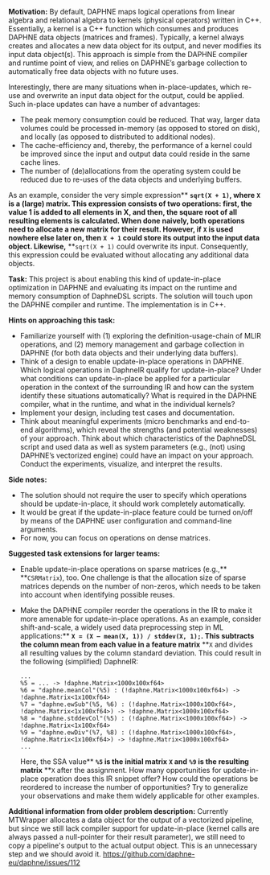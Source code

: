 **Motivation:** By default, DAPHNE maps logical operations from linear algebra and relational algebra to kernels (physical operators) written in C++. Essentially, a kernel is a C++ function which consumes and produces DAPHNE data objects (matrices and frames). Typically, a kernel always creates and allocates a new data object for its output, and never modifies its input data object(s). This approach is simple from the DAPHNE compiler and runtime point of view, and relies on DAPHNE’s garbage collection to automatically free data objects with no future uses.

Interestingly, there are many situations when in-place-updates, which re-use and overwrite an input data object for the output, could be applied. Such in-place updates can have a number of advantages:

* The peak memory consumption could be reduced. That way, larger data volumes could be processed in-memory (as opposed to stored on disk), and locally (as opposed to distributed to additional nodes).
* The cache-efficiency and, thereby, the performance of a kernel could be improved since the input and output data could reside in the same cache lines.
* The number of (de)allocations from the operating system could be reduced due to re-uses of the data objects and underlying buffers.

As an example, consider the very simple expression** **`sqrt(X + 1)`, where** **`X` is a (large) matrix. This expression consists of two operations: first, the value 1 is added to all elements in X, and then, the square root of all resulting elements is calculated. When done naively, both operations need to allocate a new matrix for their result. However, if** **`X` is used nowhere else later on, then** **`X + 1` could store its output into the input data object. Likewise,** **`sqrt(X + 1)` could overwrite its input. Consequently, this expression could be evaluated without allocating any additional data objects.

**Task:** This project is about enabling this kind of update-in-place optimization in DAPHNE and evaluating its impact on the runtime and memory consumption of DaphneDSL scripts. The solution will touch upon the DAPHNE compiler and runtime. The implementation is in C++.

**Hints on approaching this task:**

* Familiarize yourself with (1) exploring the definition-usage-chain of MLIR operations, and (2) memory management and garbage collection in DAPHNE (for both data objects and their underlying data buffers).
* Think of a design to enable update-in-place operations in DAPHNE. Which logical operations in DaphneIR qualify for update-in-place? Under what conditions can update-in-place be applied for a particular operation in the context of the surrounding IR and how can the system identify these situations automatically? What is required in the DAPHNE compiler, what in the runtime, and what in the individual kernels?
* Implement your design, including test cases and documentation.
* Think about meaningful experiments (micro benchmarks and end-to-end algorithms), which reveal the strengths (and potential weaknesses) of your approach. Think about which characteristics of the DaphneDSL script and used data as well as system parameters (e.g., (not) using DAPHNE’s vectorized engine) could have an impact on your approach. Conduct the experiments, visualize, and interpret the results.

**Side notes:**

* The solution should not require the user to specify which operations should be update-in-place, it should work completely automatically.
* It would be great if the update-in-place feature could be turned on/off by means of the DAPHNE user configuration and command-line arguments.
* For now, you can focus on operations on dense matrices.

**Suggested task extensions for larger teams:**

* Enable update-in-place operations on sparse matrices (e.g.,** **`CSRMatrix`), too. One challenge is that the allocation size of sparse matrices depends on the number of non-zeros, which needs to be taken into account when identifying possible reuses.
* Make the DAPHNE compiler reorder the operations in the IR to make it more amenable for update-in-place operations. As an example, consider shift-and-scale, a widely used data preprocessing step in ML applications:** **`X = (X – mean(X, 1)) / stddev(X, 1);`. This subtracts the column mean from each value in a feature matrix** **`X` and divides all resulting values by the column standard deviation. This could result in the following (simplified) DaphneIR:

  ```mlir
  ...
  %5 = ... -> !daphne.Matrix<1000x100xf64>
  %6 = "daphne.meanCol"(%5) : (!daphne.Matrix<1000x100xf64>) -> !daphne.Matrix<1x100xf64>
  %7 = "daphne.ewSub"(%5, %6) : (!daphne.Matrix<1000x100xf64>, !daphne.Matrix<1x100xf64>) -> !daphne.Matrix<1000x100xf64>
  %8 = "daphne.stddevCol"(%5) : (!daphne.Matrix<1000x100xf64>) -> !daphne.Matrix<1x100xf64>
  %9 = "daphne.ewDiv"(%7, %8) : (!daphne.Matrix<1000x100xf64>, !daphne.Matrix<1x100xf64>) -> !daphne.Matrix<1000x100xf64>
  ...
  ```
  Here, the SSA value** **`%5` is the initial matrix** **`X` and** **`%9` is the resulting matrix** **`X` after the assignment. How many opportunities for update-in-place operation does this IR snippet offer? How could the operations be reordered to increase the number of opportunities? Try to generalize your observations and make them widely applicable for other examples.

**Additional information from older problem description:**
Currently MTWrapper allocates a data object for the output of a vectorized pipeline, but since we still lack compiler support for update-in-place (kernel calls are always passed a null-pointer for their result parameter), we still need to copy a pipeline's output to the actual output object. This is an unnecessary step and we should avoid it.
https://github.com/daphne-eu/daphne/issues/112